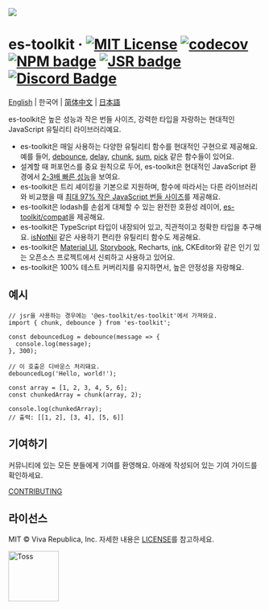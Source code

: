 ![](./docs/public/og.png)

# es-toolkit &middot; [![MIT License](https://img.shields.io/badge/license-MIT-blue.svg)](https://github.com/toss/slash/blob/main/LICENSE) [![codecov](https://codecov.io/gh/toss/es-toolkit/graph/badge.svg?token=8N5S3AR3C7)](https://codecov.io/gh/toss/es-toolkit) [![NPM badge](https://img.shields.io/npm/v/es-toolkit?logo=npm)](https://www.npmjs.com/package/es-toolkit) [![JSR badge](https://jsr.io/badges/@es-toolkit/es-toolkit)](https://jsr.io/@es-toolkit/es-toolkit) [![Discord Badge](https://discord.com/api/guilds/1281071127052943361/widget.png?style=shield)](https://discord.gg/vGXbVjP2nY)

[English](https://github.com/toss/es-toolkit/blob/main/README.md) | 한국어 | [简体中文](https://github.com/toss/es-toolkit/blob/main/README-zh_hans.md) | [日本語](https://github.com/toss/es-toolkit/blob/main/README-ja_jp.md)

es-toolkit은 높은 성능과 작은 번들 사이즈, 강력한 타입을 자랑하는 현대적인 JavaScript 유틸리티 라이브러리예요.

- es-toolkit은 매일 사용하는 다양한 유틸리티 함수를 현대적인 구현으로 제공해요. 예를 들어, [debounce](https://es-toolkit.dev/reference/function/debounce.html), [delay](https://es-toolkit.dev/reference/promise/delay.html), [chunk](https://es-toolkit.dev/reference/array/chunk.html), [sum](https://es-toolkit.dev/reference/math/sum.html), [pick](https://es-toolkit.dev/reference/object/pick.html) 같은 함수들이 있어요.
- 설계할 때 퍼포먼스를 중요 원칙으로 두어, es-toolkit은 현대적인 JavaScript 환경에서 [2-3배 빠른 성능](https://es-toolkit.dev/ko/performance.html)을 보여요.
- es-toolkit은 트리 셰이킹을 기본으로 지원하며, 함수에 따라서는 다른 라이브러리와 비교했을 때 [최대 97% 작은 JavaScript 번들 사이즈](https://es-toolkit.dev/ko/bundle-size.html)를 제공해요.
- es-toolkit은 lodash를 손쉽게 대체할 수 있는 완전한 호환성 레이어, [es-toolkit/compat](https://es-toolkit.dev/compatibility.html)을 제공해요.
- es-toolkit은 TypeScript 타입이 내장되어 있고, 직관적이고 정확한 타입을 추구해요. [isNotNil](https://es-toolkit.dev/ko/reference/predicate/isNotNil.html) 같은 사용하기 편리한 유틸리티 함수도 제공해요.
- es-toolkit은 [Material UI](https://github.com/mui/material-ui/blob/b26d4746a5866f12deab1fbc599380807018ac2b/package.json#L144), [Storybook](https://github.com/storybookjs/storybook/blob/9d862798d666678cc4822e857c00bbd744169ced/code/core/package.json#L358), Recharts, [ink](https://github.com/vadimdemedes/ink/blob/2090ad9779be59dea71d173eb49785b7bd4495d0/package.json#L55), CKEditor와 같은 인기 있는 오픈소스 프로젝트에서 신뢰하고 사용하고 있어요.
- es-toolkit은 100% 테스트 커버리지를 유지하면서, 높은 안정성을 자랑해요.

## 예시

```tsx
// jsr을 사용하는 경우에는 '@es-toolkit/es-toolkit'에서 가져와요.
import { chunk, debounce } from 'es-toolkit';

const debouncedLog = debounce(message => {
  console.log(message);
}, 300);

// 이 호출은 디바운스 처리돼요.
debouncedLog('Hello, world!');

const array = [1, 2, 3, 4, 5, 6];
const chunkedArray = chunk(array, 2);

console.log(chunkedArray);
// 출력: [[1, 2], [3, 4], [5, 6]]
```

## 기여하기

커뮤니티에 있는 모든 분들에게 기여를 환영해요. 아래에 작성되어 있는 기여 가이드를 확인하세요.

[CONTRIBUTING](https://github.com/toss/es-toolkit/blob/main/.github/CONTRIBUTING-ko_kr.md)

## 라이선스

MIT © Viva Republica, Inc. 자세한 내용은 [LICENSE](./LICENSE)를 참고하세요.

<a title="Toss" href="https://toss.im">
  <picture>
    <source media="(prefers-color-scheme: dark)" srcset="https://static.toss.im/logos/png/4x/logo-toss-reverse.png">
    <img alt="Toss" src="https://static.toss.im/logos/png/4x/logo-toss.png" width="100">
  </picture>
</a>
